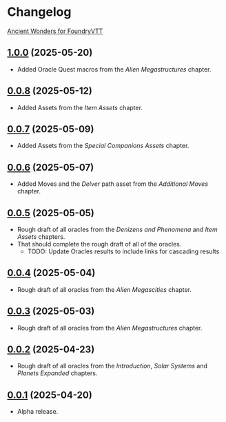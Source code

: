 # Changelog

[Ancient Wonders for FoundryVTT](https://foundryvtt.com/packages/ancient-wonders)

## [1.0.0](https://github.com/jendave/ancient-wonders/blob/main/CHANGELOG.md) (2025-05-20)

* Added Oracle Quest macros from the *Alien Megastructures* chapter.

## [0.0.8](https://github.com/jendave/ancient-wonders/blob/main/CHANGELOG.md) (2025-05-12)

* Added Assets from the *Item Assets* chapter.

## [0.0.7](https://github.com/jendave/ancient-wonders/blob/main/CHANGELOG.md) (2025-05-09)

* Added Assets from the *Special Companions Assets* chapter.

## [0.0.6](https://github.com/jendave/ancient-wonders/blob/main/CHANGELOG.md) (2025-05-07)

* Added Moves and the *Delver* path asset from the *Additional Moves* chapter.

## [0.0.5](https://github.com/jendave/ancient-wonders/blob/main/CHANGELOG.md) (2025-05-05)

* Rough draft of all oracles from the *Denizens and Phenomena* and *Item Assets* chapters.
* That should complete the rough draft of all of the oracles.
  * TODO: Update Oracles results to include links for cascading results

## [0.0.4](https://github.com/jendave/ancient-wonders/blob/main/CHANGELOG.md) (2025-05-04)

* Rough draft of all oracles from the *Alien Megascities* chapter.

## [0.0.3](https://github.com/jendave/ancient-wonders/blob/main/CHANGELOG.md) (2025-05-03)

* Rough draft of all oracles from the *Alien Megastructures* chapter.

## [0.0.2](https://github.com/jendave/ancient-wonders/blob/main/CHANGELOG.md) (2025-04-23)

* Rough draft of all oracles from the *Introduction*, *Solar Systems* and *Planets Expanded* chapters.

## [0.0.1](https://github.com/jendave/ancient-wonders/blob/main/CHANGELOG.md) (2025-04-20)

* Alpha release.
